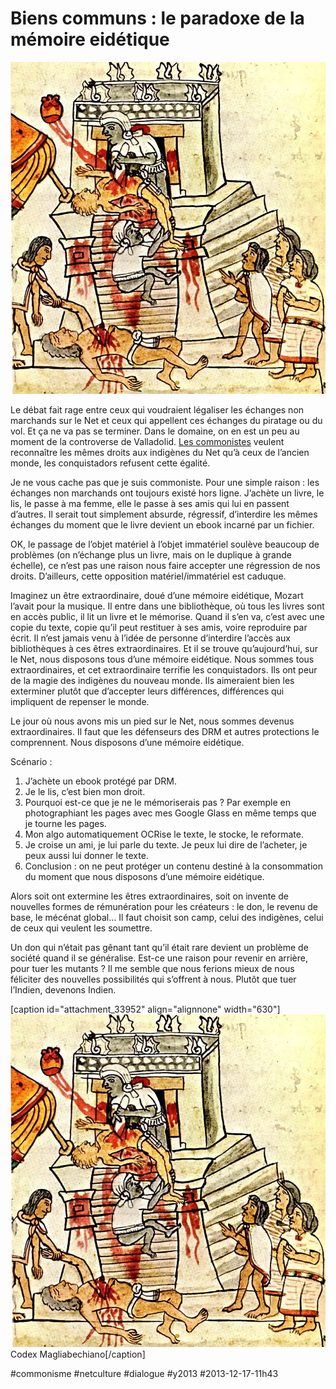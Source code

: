 # Biens communs : le paradoxe de la mémoire eidétique

![Codex Magliabechiano](_i/Codex_Magliabechiano_141_cropped1.webp)

Le débat fait rage entre ceux qui voudraient légaliser les échanges non marchands sur le Net et ceux qui appellent ces échanges du piratage ou du vol. Et ça ne va pas se terminer. Dans le domaine, on en est un peu au moment de la controverse de Valladolid. [Les commonistes](#commonisme) veulent reconnaître les mêmes droits aux indigènes du Net qu’à ceux de l’ancien monde, les conquistadors refusent cette égalité.

Je ne vous cache pas que je suis commoniste. Pour une simple raison : les échanges non marchands ont toujours existé hors ligne. J’achète un livre, le lis, le passe à ma femme, elle le passe à ses amis qui lui en passent d’autres. Il serait tout simplement absurde, régressif, d’interdire les mêmes échanges du moment que le livre devient un ebook incarné par un fichier.

OK, le passage de l’objet matériel à l’objet immatériel soulève beaucoup de problèmes (on n’échange plus un livre, mais on le duplique à grande échelle), ce n’est pas une raison nous faire accepter une régression de nos droits. D’ailleurs, cette opposition matériel/immatériel est caduque.

Imaginez un être extraordinaire, doué d’une mémoire eidétique, Mozart l’avait pour la musique. Il entre dans une bibliothèque, où tous les livres sont en accès public, il lit un livre et le mémorise. Quand il s’en va, c’est avec une copie du texte, copie qu’il peut restituer à ses amis, voire reproduire par écrit. Il n’est jamais venu à l’idée de personne d’interdire l’accès aux bibliothèques à ces êtres extraordinaires. Et il se trouve qu’aujourd’hui, sur le Net, nous disposons tous d’une mémoire eidétique. Nous sommes tous extraordinaires, et cet extraordinaire terrifie les conquistadors. Ils ont peur de la magie des indigènes du nouveau monde. Ils aimeraient bien les exterminer plutôt que d’accepter leurs différences, différences qui impliquent de repenser le monde.

Le jour où nous avons mis un pied sur le Net, nous sommes devenus extraordinaires. Il faut que les défenseurs des DRM et autres protections le comprennent. Nous disposons d’une mémoire eidétique.

Scénario :

1. J’achète un ebook protégé par DRM.
2. Je le lis, c’est bien mon droit.
3. Pourquoi est-ce que je ne le mémoriserais pas ? Par exemple en photographiant les pages avec mes Google Glass en même temps que je tourne les pages.
4. Mon algo automatiquement OCRise le texte, le stocke, le reformate.
5. Je croise un ami, je lui parle du texte. Je peux lui dire de l’acheter, je peux aussi lui donner le texte.
6. Conclusion : on ne peut protéger un contenu destiné à la consommation du moment que nous disposons d’une mémoire eidétique.

Alors soit ont extermine les êtres extraordinaires, soit on invente de nouvelles formes de rémunération pour les créateurs : le don, le revenu de base, le mécénat global… Il faut choisit son camp, celui des indigènes, celui de ceux qui veulent les soumettre.

Un don qui n’était pas gênant tant qu’il était rare devient un problème de société quand il se généralise. Est-ce une raison pour revenir en arrière, pour tuer les mutants ? Il me semble que nous ferions mieux de nous féliciter des nouvelles possibilités qui s’offrent à nous. Plutôt que tuer l’Indien, devenons Indien.

[caption id="attachment\_33952" align="alignnone" width="630"]![Codex Magliabechiano](_i/Codex_Magliabechiano_141_cropped1.webp) Codex Magliabechiano[/caption]



#commonisme #netculture #dialogue #y2013 #2013-12-17-11h43
